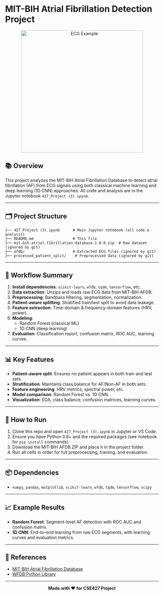 # MIT-BIH Atrial Fibrillation Detection Project

<div align="center">
  <img src="https://upload.wikimedia.org/wikipedia/commons/2/2e/Electrocardiogram.png" alt="ECG Example" width="400"/>
</div>

## 📚 Overview
This project analyzes the MIT-BIH Atrial Fibrillation Database to detect atrial fibrillation (AF) from ECG signals using both classical machine learning and deep learning (1D CNN) approaches. All code and analysis are in the Jupyter notebook `427_Project (3).ipynb`.

---

## 🗂️ Project Structure
```
├── 427_Project (3).ipynb      # Main Jupyter notebook (all code & analysis)
├── README.md                  # This file
├── mit-bih-atrial-fibrillation-database-1.0.0.zip  # Raw dataset (ignored by git)
├── afdb/                      # Extracted ECG files (ignored by git)
├── processed_patient_split/    # Preprocessed data (ignored by git)
```

---

## 🚀 Workflow Summary
1. **Install dependencies**: `scikit-learn`, `wfdb`, `tqdm`, `tensorflow`, etc.
2. **Data extraction**: Unzips and loads raw ECG data from MIT-BIH AFDB.
3. **Preprocessing**: Bandpass filtering, segmentation, normalization.
4. **Patient-aware splitting**: Stratified train/test split to avoid data leakage.
5. **Feature extraction**: Time-domain & frequency-domain features (HRV, power).
6. **Modeling**:
   - Random Forest (classical ML)
   - 1D CNN (deep learning)
7. **Evaluation**: Classification report, confusion matrix, ROC AUC, learning curves.

---

## 📊 Key Features
- **Patient-aware split**: Ensures no patient appears in both train and test sets.
- **Stratification**: Maintains class balance for AF/Non-AF in both sets.
- **Feature engineering**: HRV metrics, spectral power, etc.
- **Model comparison**: Random Forest vs. 1D CNN.
- **Visualization**: EDA, class balance, confusion matrices, learning curves.

---

## 📝 How to Run
1. Clone this repo and open `427_Project (3).ipynb` in Jupyter or VS Code.
2. Ensure you have Python 3.8+ and the required packages (see notebook for `pip install` commands).
3. Download the MIT-BIH AFDB ZIP and place it in the project folder.
4. Run all cells in order for full preprocessing, training, and evaluation.

---

## 📦 Dependencies
- `numpy`, `pandas`, `matplotlib`, `scikit-learn`, `wfdb`, `tqdm`, `tensorflow`, `scipy`

---

## 📈 Example Results
- **Random Forest**: Segment-level AF detection with ROC AUC and confusion matrix.
- **1D CNN**: End-to-end learning from raw ECG segments, with learning curves and evaluation metrics.

---

## 📄 References
- [MIT-BIH Atrial Fibrillation Database](https://physionet.org/content/afdb/1.0.0/)
- [WFDB Python Library](https://github.com/MIT-LCP/wfdb-python)

---

<div align="center">
  <b>Made with ❤️ for CSE427 Project</b>
</div>
